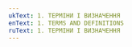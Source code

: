 ```yaml
---
ukText: 1. ТЕРМІНИ І ВИЗНАЧЕННЯ
enText: 1. TERMS AND DEFINITIONS
ruText: 1. ТЕРМІНИ І ВИЗНАЧЕННЯ
---
```

